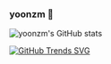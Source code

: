 ### yoonzm 👋

![yoonzm's GitHub stats](https://github-readme-stats.vercel.app/api?username=yoonzm&show_icons=true&theme=radical)

[![GitHub Trends SVG](https://api.githubtrends.io/user/svg/avgupta456/langs)](https://githubtrends.io)
